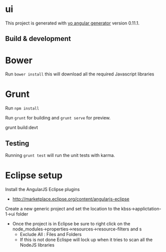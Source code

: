 # ui

This project is generated with [yo angular generator](https://github.com/yeoman/generator-angular)
version 0.11.1.

## Build & development

# Bower
Run `bower install` this will download all the required Javascript libraries

# Grunt 
Run `npm install`

Run `grunt` for building and `grunt serve` for preview.

grunt build:devt

## Testing

Running `grunt test` will run the unit tests with karma.

# Eclipse setup

Install the AngularJS Eclipse plugins 
-	http://marketplace.eclipse.org/content/angularjs-eclipse

Create a new generic project and set the location to the kbss->applictation-1->ui folder
- Once the project is in Eclipse be sure to right click on the node_modules->properties->resources->resource-filters and s
	- Exclude All : Files and Folders
	- If this is not done Eclispe will lock up when it tries to scan all the NodeJS libraries
	
	
	
